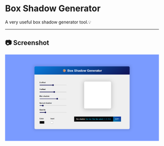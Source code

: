 # Box Shadow Generator
A very useful box shadow generator tool.💡

---

## 📷 Screenshot

![Screenshot](images/screenshot.png)